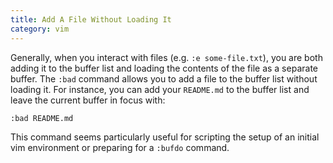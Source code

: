 ```yaml
---
title: Add A File Without Loading It
category: vim
---
```


Generally, when you interact with files (e.g. `:e some-file.txt`), you are
both adding it to the buffer list and loading the contents of the file as a
separate buffer. The `:bad` command allows you to add a file to the buffer
list without loading it. For instance, you can add your `README.md` to the
buffer list and leave the current buffer in focus with:

```
:bad README.md
```

This command seems particularly useful for scripting the setup of an initial
vim environment or preparing for a `:bufdo` command.
